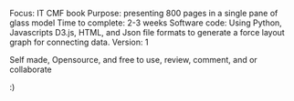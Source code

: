 Focus: IT CMF book
Purpose: presenting 800 pages in a single pane of glass model
Time to complete: 2-3 weeks
Software code: Using Python, Javascripts D3.js, HTML, and Json file formats to generate a force layout graph for connecting data.
Version: 1

Self made, Opensource, and free to use, review, comment, and or collaborate

:)
